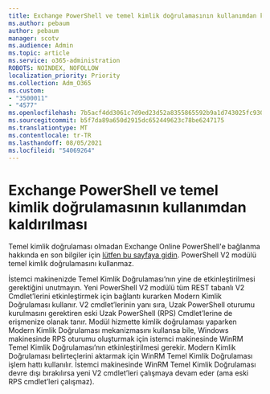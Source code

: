 ```yaml
---
title: Exchange PowerShell ve temel kimlik doğrulamasının kullanımdan kaldırılması
ms.author: pebaum
author: pebaum
manager: scotv
ms.audience: Admin
ms.topic: article
ms.service: o365-administration
ROBOTS: NOINDEX, NOFOLLOW
localization_priority: Priority
ms.collection: Adm_O365
ms.custom:
- "3500011"
- "4577"
ms.openlocfilehash: 7b5acf4dd3061c7d9ed23d52a8355865592b9a1d743025fc9300dcda5a18831a
ms.sourcegitcommit: b5f7da89a650d2915dc652449623c78be6247175
ms.translationtype: MT
ms.contentlocale: tr-TR
ms.lasthandoff: 08/05/2021
ms.locfileid: "54069264"
---
```

# <a name="exchange-powershell-and-basic-authentication-deprecation"></a>Exchange PowerShell ve temel kimlik doğrulamasının kullanımdan kaldırılması

Temel kimlik doğrulaması olmadan Exchange Online PowerShell'e bağlanma hakkında en son bilgiler için [lütfen bu sayfaya gidin](https://aka.ms/exops-docs). PowerShell V2 modülü temel kimlik doğrulamasını kullanmaz.

İstemci makinenizde Temel Kimlik Doğrulaması’nın yine de etkinleştirilmesi gerektiğini unutmayın.
Yeni PowerShell V2 modülü tüm REST tabanlı V2 Cmdlet’lerini etkinleştirmek için bağlantı kurarken Modern Kimlik Doğrulaması kullanır. V2 cmdlet’lerinin yanı sıra, Uzak PowerShell oturumu kurulmasını gerektiren eski Uzak PowerShell (RPS) Cmdlet’lerine de erişmenize olanak tanır. Modül hizmette kimlik doğrulaması yaparken Modern Kimlik Doğrulaması mekanizmasını kullansa bile, Windows makinesinde RPS oturumu oluşturmak için istemci makinesinde WinRM Temel Kimlik Doğrulaması’nın etkinleştirilmesi gerekir. Modern Kimlik Doğrulaması belirteçlerini aktarmak için WinRM Temel Kimlik Doğrulaması işlem hattı kullanılır. İstemci makinesinde WinRM Temel Kimlik Doğrulaması devre dışı bırakılırsa yeni V2 cmdlet’leri çalışmaya devam eder (ama eski RPS cmdlet’leri çalışmaz).
